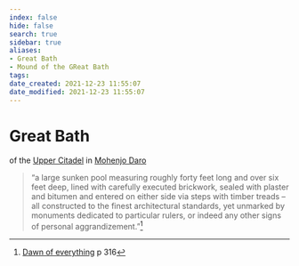 ```yaml
---
index: false
hide: false
search: true
sidebar: true
aliases:
- Great Bath
- Mound of the GReat Bath
tags:
date_created: 2021-12-23 11:55:07
date_modified: 2021-12-23 11:55:07
---
```


# Great Bath

of the [Upper Citadel](Upper%20Citadel.md) in [Mohenjo Daro](mohenjo_daro.md)

> “a large sunken pool measuring roughly forty feet long and over six feet deep, lined with carefully executed brickwork, sealed with plaster and bitumen and entered on either side via steps with timber treads – all constructed to the finest architectural standards, yet unmarked by monuments dedicated to particular rulers, or indeed any other signs of personal aggrandizement.”[^1]
[^1]: [Dawn of everything](dawn_of_everything_graeber_wengrow.md) p 316